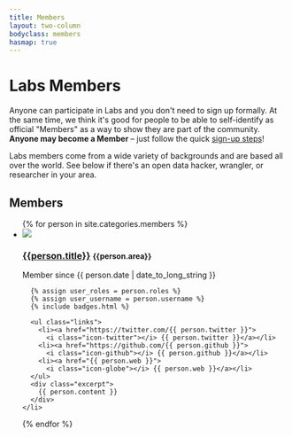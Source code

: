 ```yaml
---
title: Members
layout: two-column
bodyclass: members
hasmap: true
---
```


# Labs Members

Anyone can participate in Labs and you don't need to sign up formally. At the same
time, we think it's good for people to be able to self-identify as official
"Members" as a way to show they are part of the community. **Anyone may
become a Member** &ndash; just follow the quick [sign-up steps][signup]!

Labs members come from a wide variety of backgrounds and are based all
over the world.  See below if there's an open data hacker, wrangler,
or researcher in your area.

<div id="map"></div>

[signup]: /members/signup/

## Members

<ul class="persons">
  {% for person in site.categories.members %}
    <li id="{{person.username}}" class="person {% cycle 'odd', 'even' %}">
      <img class="photo" src="{{person.img}}">
      <h3 class="name">
        <a href="{{person.username}}">{{person.title}}</a>
        <small class="area">{{person.area}}</small>
      </h3>
      <p class="joined"><i class="icon-time"></i> Member since <span class="date">{{ person.date | date_to_long_string }}</span></p>

      {% assign user_roles = person.roles %}
      {% assign user_username = person.username %}
      {% include badges.html %}

      <ul class="links">
        <li><a href="https://twitter.com/{{ person.twitter }}">
          <i class="icon-twitter"></i> {{ person.twitter }}</a></li>
        <li><a href="https://github.com/{{ person.github }}">
          <i class="icon-github"></i> {{ person.github }}</a></li>
        <li><a href="{{ person.web }}">
          <i class="icon-globe"></i> {{ person.web }}</a></li>
      </ul>
      <div class="excerpt">
        {{ person.content }}
      </div>
    </li>
  {% endfor %}
</ul>

<script src="/js/membermap.js"></script>
